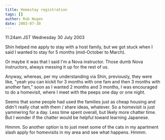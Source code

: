 ```yaml
---
title: Homestay registration
tags: []
author: Rob Nugen
date: 2003-07-30
---
```


<p class=date>11:24am JST Wednesday 30 July 2003</p>

<p>Shin helped me apply to stay with a host family, but we got stuck
when I said I wanted to stay for 5 months (mid-October to March).</p>

<p>Or maybe it was that I said I'm a Nova instructor.  Those dumb Nova
instructors, always messing it up for the rest of us.</p>

<p>Anyway, whereas, per my understanding via Shin, previously, they
were like, "yeah you can kickit for 3 months with one fam and then 3
months with another fam," soon as I wanted 2 months and 3 months, I
was encouraged to do a homevisit, where I meet with the peeps one day
or one night.</p>

<p>Seems that some people had used the families just as cheap housing
and didn't really chat with them / share ideas, whatever.  So a
homevisit is just yammering for a day.  Less time spent overall, but
likely more chatter time.  But I wonder if the chatter would be
helpful toward learning Japanese.</p>

<p>Hmmm.  So another option is to just meet some of the cats in my
apartment slash apply for homevisits in my area and see what happens.
Hmmm.</p>
